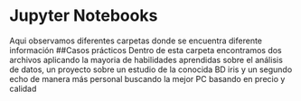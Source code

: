 # Jupyter Notebooks
Aqui observamos diferentes carpetas donde se encuentra diferente información
##Casos prácticos
Dentro de esta carpeta encontramos dos archivos aplicando la mayoria de habilidades aprendidas sobre el análisis de datos, un proyecto sobre un estudio de la conocida BD iris y un segundo echo de manera más personal buscando la mejor PC basando en precio y calidad
